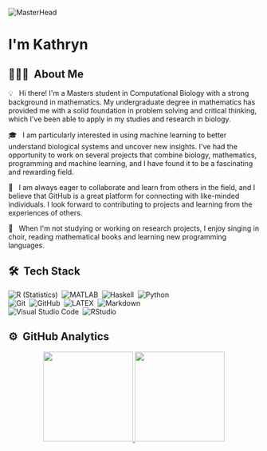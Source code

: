 ![MasterHead](https://www.google.com/url?sa=i&url=https%3A%2F%2Fhumantechnopole.it%2Fen%2Fresearch-centres%2Fcomputational-biology%2F&psig=AOvVaw2gHbS1HismKa-jP6b6IwU8&ust=1675441187840000&source=images&cd=vfe&ved=0CA8QjRxqFwoTCMCygPqe9_wCFQAAAAAdAAAAABAD)
<h1>I'm Kathryn</h1>

## 👩🏼‍💻 &nbsp;About Me

💡 &nbsp; Hi there! I'm a Masters student in Computational Biology with a strong background in mathematics. My undergraduate degree in mathematics has provided me with a solid foundation in problem solving and critical thinking, which I've been able to apply in my studies and research in biology.

🎓 &nbsp; I am particularly interested in using machine learning to better understand biological systems and uncover new insights. I've had the opportunity to work on several projects that combine biology, mathematics, programming and machine learning, and I have found it to be a fascinating and rewarding field.

🌱 &nbsp; I am always eager to collaborate and learn from others in the field, and I believe that GitHub is a great platform for connecting with like-minded individuals. I look forward to contributing to projects and learning from the experiences of others.

🎼 &nbsp; When I'm not studying or working on research projects, I enjoy singing in choir, reading mathematical books and learning new programming languages.

## 🛠 &nbsp;Tech Stack

![R (Statistics)](https://img.shields.io/badge/-R-276DC3?logoColor=white&style=flat-square&logo=R)&nbsp;
![MATLAB](https://img.shields.io/badge/-MATLAB-FFA200?logoColor=white&style=flat-square&logo=Matrix)&nbsp;
![Haskell](https://img.shields.io/badge/-Haskell-5D4F85?logoColor=white&style=flat-square&logo=Haskell)&nbsp;
![Python](https://img.shields.io/badge/-Python-3776AB?logoColor=white&style=flat-square&logo=python)\
![Git](https://img.shields.io/badge/-Git-F05032?logoColor=white&style=flat-square&logo=git)&nbsp;
![GitHub](https://img.shields.io/badge/-GitHub-181717?logoColor=white&style=flat-square&logo=github)&nbsp;
![LATEX](https://img.shields.io/badge/-LATEX-008080?logoColor=white&style=flat-square&logo=latex)&nbsp;
![Markdown](https://img.shields.io/badge/-Markdown-000000?logoColor=white&style=flat-square&logo=markdown)\
![Visual Studio Code](https://img.shields.io/badge/-Visual%20Studio%20Code-007ACC?logoColor=white&style=flat-square&logo=visual-studio-code)&nbsp;
![RStudio](https://img.shields.io/badge/-RStudio-75AADB?logoColor=white&style=flat-square&logo=rstudio)

## ⚙️ &nbsp;GitHub Analytics

<p align="center">
<a href="https://github.com/kathryn314">
  <img height="180em" src="https://github-readme-stats-eight-theta.vercel.app/api?username=kathryn314&show_icons=true&theme=algolia&include_all_commits=true&count_private=true"/>
  <img height="180em" src="https://github-readme-stats-eight-theta.vercel.app/api/top-langs/?username=kathryn314&layout=compact&langs_count=8&theme=algolia"/>
</a>
</p>
